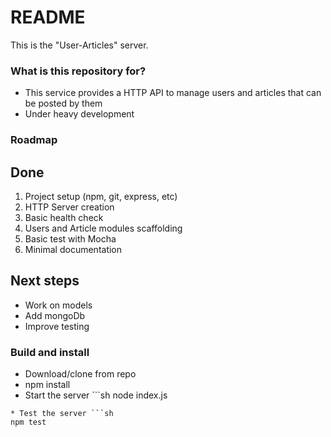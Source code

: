 # README #

This is the "User-Articles" server. 

### What is this repository for? ###

* This service provides a HTTP API to manage users and articles that can be posted by them
* Under heavy development

### Roadmap ###
## Done

1. Project setup (npm, git, express, etc)
2. HTTP Server creation
3. Basic health check
4. Users and Article modules scaffolding
5. Basic test with Mocha
6. Minimal documentation

## Next steps

* Work on models
* Add mongoDb
* Improve testing

### Build and install

* Download/clone from repo 
* npm install
* Start the server ```sh
node index.js
```
* Test the server ```sh
npm test
```
